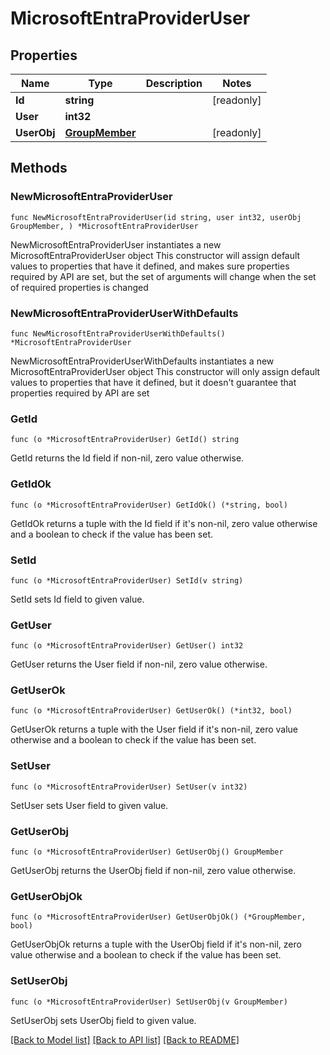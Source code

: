 # MicrosoftEntraProviderUser

## Properties

Name | Type | Description | Notes
------------ | ------------- | ------------- | -------------
**Id** | **string** |  | [readonly] 
**User** | **int32** |  | 
**UserObj** | [**GroupMember**](GroupMember.md) |  | [readonly] 

## Methods

### NewMicrosoftEntraProviderUser

`func NewMicrosoftEntraProviderUser(id string, user int32, userObj GroupMember, ) *MicrosoftEntraProviderUser`

NewMicrosoftEntraProviderUser instantiates a new MicrosoftEntraProviderUser object
This constructor will assign default values to properties that have it defined,
and makes sure properties required by API are set, but the set of arguments
will change when the set of required properties is changed

### NewMicrosoftEntraProviderUserWithDefaults

`func NewMicrosoftEntraProviderUserWithDefaults() *MicrosoftEntraProviderUser`

NewMicrosoftEntraProviderUserWithDefaults instantiates a new MicrosoftEntraProviderUser object
This constructor will only assign default values to properties that have it defined,
but it doesn't guarantee that properties required by API are set

### GetId

`func (o *MicrosoftEntraProviderUser) GetId() string`

GetId returns the Id field if non-nil, zero value otherwise.

### GetIdOk

`func (o *MicrosoftEntraProviderUser) GetIdOk() (*string, bool)`

GetIdOk returns a tuple with the Id field if it's non-nil, zero value otherwise
and a boolean to check if the value has been set.

### SetId

`func (o *MicrosoftEntraProviderUser) SetId(v string)`

SetId sets Id field to given value.


### GetUser

`func (o *MicrosoftEntraProviderUser) GetUser() int32`

GetUser returns the User field if non-nil, zero value otherwise.

### GetUserOk

`func (o *MicrosoftEntraProviderUser) GetUserOk() (*int32, bool)`

GetUserOk returns a tuple with the User field if it's non-nil, zero value otherwise
and a boolean to check if the value has been set.

### SetUser

`func (o *MicrosoftEntraProviderUser) SetUser(v int32)`

SetUser sets User field to given value.


### GetUserObj

`func (o *MicrosoftEntraProviderUser) GetUserObj() GroupMember`

GetUserObj returns the UserObj field if non-nil, zero value otherwise.

### GetUserObjOk

`func (o *MicrosoftEntraProviderUser) GetUserObjOk() (*GroupMember, bool)`

GetUserObjOk returns a tuple with the UserObj field if it's non-nil, zero value otherwise
and a boolean to check if the value has been set.

### SetUserObj

`func (o *MicrosoftEntraProviderUser) SetUserObj(v GroupMember)`

SetUserObj sets UserObj field to given value.



[[Back to Model list]](../README.md#documentation-for-models) [[Back to API list]](../README.md#documentation-for-api-endpoints) [[Back to README]](../README.md)



